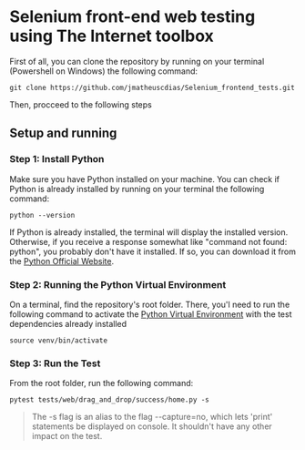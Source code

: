 # Selenium front-end web testing using The Internet toolbox

First of all, you can clone the repository by running on your terminal (Powershell on Windows) the following command:

```
git clone https://github.com/jmatheuscdias/Selenium_frontend_tests.git
```
Then, procceed to the following steps

## Setup and running

### Step 1: Install Python

Make sure you have Python installed on your machine. You can check if Python is already installed by running on your terminal the following command:

```
python --version
```

If Python is already installed, the terminal will display the installed version. Otherwise, if you receive a response somewhat like "command not found: python", you probably don't have it installed. If so, you can download it from the <a href="https://www.python.org/downloads">Python Official Website</a>.

### Step 2: Running the Python Virtual Environment

On a terminal, find the repository's root folder. There, you'l need to run the following command to activate the <a href="https://docs.python.org/3/library/venv.html">Python Virtual Environment</a> with the test dependencies already installed

```
source venv/bin/activate
```

### Step 3: Run the Test

From the root folder, run the following command:

```
pytest tests/web/drag_and_drop/success/home.py -s
```
> The -s flag is an alias to the flag --capture=no, which lets 'print' statements be displayed on console. It shouldn't have any other impact on the test.
